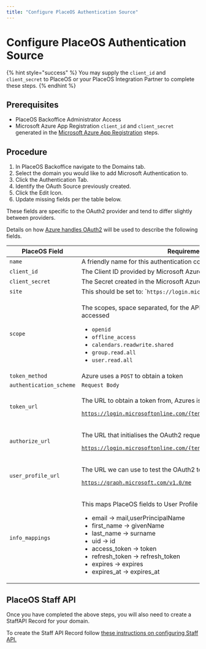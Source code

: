 ```yaml
---
title: "Configure PlaceOS Authentication Source"
---
```


# Configure PlaceOS Authentication Source

{% hint style="success" %}
You may supply the `client_id` and `client_secret` to PlaceOS or your PlaceOS Integration Partner to complete these steps.
{% endhint %}

## Prerequisites

* PlaceOS Backoffice Administrator Access
* Microsoft Azure App Registration `client_id` and `client_secret` generated in the [Microsoft Azure App Registration](create-microsoft-azure-app-registration.md) steps.&#x20;

## Procedure

1. In PlaceOS Backoffice navigate to the Domains tab.
2. Select the domain you would like to add Microsoft Authentication to.
3. Click the Authentication Tab.
4. Identify the OAuth Source previously created.
5. Click the Edit Icon.
6. Update missing fields per the table below.&#x20;

These fields are specific to the OAuth2 provider and tend to differ slightly between providers.

Details on how [Azure handles OAuth2](https://docs.microsoft.com/en-us/graph/auth-v2-user) will be used to describe the following fields.

| PlaceOS Field           | Requirement                                                                                                                                                                                                                                                                                                                          |
| ----------------------- | ------------------------------------------------------------------------------------------------------------------------------------------------------------------------------------------------------------------------------------------------------------------------------------------------------------------------------------ |
| `name`                  | A friendly name for this authentication configuration.                                                                                                                                                                                                                                                                               |
| `client_id`             | The Client ID provided by Microsoft Azure App Registration.                                                                                                                                                                                                                                                                          |
| `client_secret`         | The Secret created in the Microsoft Azure App Registration.                                                                                                                                                                                                                                                                          |
| `site`                  | This should be set to: \``https://login.microsoftonline.com`\`                                                                                                                                                                                                                                                                       |
| `scope`                 | <p></p><p>The scopes, space separated, for the APIs that are intended to be accessed</p><ul><li><code>openid</code></li><li><code>offline_access</code></li><li><code>calendars.readwrite.shared</code></li><li><code>group.read.all</code></li><li><code>user.read.all</code></li></ul>                                             |
| `token_method`          | Azure uses a `POST` to obtain a token                                                                                                                                                                                                                                                                                                |
| `authentication_scheme` | `Request Body`                                                                                                                                                                                                                                                                                                                       |
| `token_url`             | <p>The URL to obtain a token from, Azures is:</p><p><code>https://login.microsoftonline.com/{tenant_id}/oauth2/v2.0/token</code></p>                                                                                                                                                                                                 |
| `authorize_url`         | <p>The URL that initialises the OAuth2 request:</p><p><code>https://login.microsoftonline.com/{tenant_id}/oauth2/v2.0/authorize</code></p>                                                                                                                                                                                           |
| `user_profile_url`      | <p>The URL we can use to test the OAuth2 token and obtain user details:</p><p><code>https://graph.microsoft.com/v1.0/me</code></p>                                                                                                                                                                                                   |
| `info_mappings`         | <p>This maps PlaceOS fields to User Profile fields (see below).</p><ul><li>email -> mail,userPrincipalName</li><li>first_name -> givenName</li><li>last_name -> surname</li><li>uid -> id</li><li>access_token -> token</li><li>refresh_token -> refresh_token</li><li>expires -> expires</li><li>expires_at -> expires_at</li></ul> |

## PlaceOS Staff API

Once you have completed the above steps, you will also need to create a StaffAPI Record for your domain.

To create the Staff API Record follow [these instructions on configuring Staff API.](../../backoffice/configure-staff-api.md)
